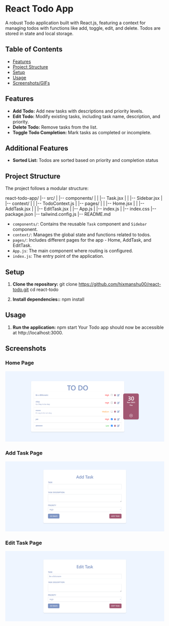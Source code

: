 # React Todo App

A robust Todo application built with React.js, featuring a context for managing todos with functions like add, toggle, edit, and delete. Todos are stored in state and local storage.

## Table of Contents
- [Features](#features)
- [Project Structure](#project-structure)
- [Setup](#setup)
- [Usage](#usage)
- [Screenshots/GIFs](#screenshotsgifs)

## Features

- **Add Todo:** Add new tasks with descriptions and priority levels.
- **Edit Todo:** Modify existing tasks, including task name, description, and priority.
- **Delete Todo:** Remove tasks from the list.
- **Toggle Todo Completion:** Mark tasks as completed or incomplete.

## Additional Features

- **Sorted List:** Todos are sorted based on priority and completion status

## Project Structure

The project follows a modular structure:

react-todo-app/
|-- src/
| |-- components/
| | |-- Task.jsx
| | |-- Sidebar.jsx
| |-- context/
| | |-- TodoContext.js
| |-- pages/
| | |-- Home.jsx
| | |-- AddTask.jsx
| | |-- EditTask.jsx
| |-- App.js
| |-- index.js
| |-- index.css
|-- package.json
|-- tailwind.config.js
|-- README.md

- `components/`: Contains the reusable `Task` component and `Sidebar` component.
- `context/`: Manages the global state and functions related to todos.
- `pages/`: Includes different pages for the app - Home, AddTask, and EditTask.
- `App.js`: The main component where routing is configured.
- `index.js`: The entry point of the application.

## Setup

1. **Clone the repository:**
git clone https://github.com/hixmanshu00/react-todo.git
cd react-todo

2. **Install dependencies::**
npm install

## Usage
1. **Run the application:**
npm start
Your Todo app should now be accessible at http://localhost:3000.


## Screenshots

### Home Page
![Home Page](screenshots/home.png)

### Add Task Page
![Add Task Page](screenshots/AddTask.png)

### Edit Task Page
![Edit Task Page](screenshots/EditTask.png)
